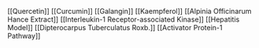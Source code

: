 [[Quercetin]]
[[Curcumin]]
[[Galangin]]
[[Kaempferol]]
[[Alpinia Officinarum Hance Extract]]
[[Interleukin-1 Receptor-associated Kinase]]
[[Hepatitis Model]]
[[Dipterocarpus Tuberculatus Roxb.]]
[[Activator Protein-1 Pathway]]
